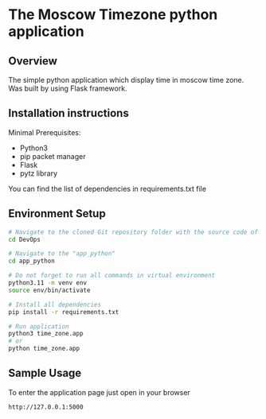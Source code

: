 # The Moscow Timezone python application

## Overview

The simple python application which display time in moscow time zone. Was built by using Flask framework.

## Installation instructions

Minimal Prerequisites:

- Python3
- pip packet manager
- Flask
- pytz library

You can find the list of dependencies in requirements.txt file

## Environment Setup

```bash
# Navigate to the cloned Git repository folder with the source code of the tool
cd DevOps

# Navigate to the "app_python"
cd app_python

# Do not forget to run all commands in virtual environment
python3.11 -m venv env
source env/bin/activate

# Install all dependencies
pip install -r requirements.txt

# Run application
python3 time_zone.app
# or 
python time_zone.app
```

## Sample Usage

To enter the application page just open in your browser

```bash
http://127.0.0.1:5000
```
